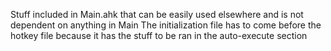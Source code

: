 Stuff included in Main.ahk that can be easily used elsewhere and is not dependent on anything in Main
The initialization file has to come before the hotkey file because it has the stuff to be ran in the auto-execute section